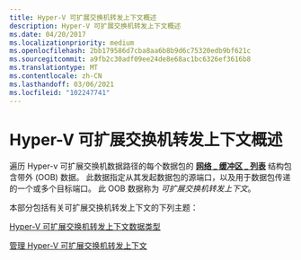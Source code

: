 ```yaml
---
title: Hyper-V 可扩展交换机转发上下文概述
description: Hyper-V 可扩展交换机转发上下文概述
ms.date: 04/20/2017
ms.localizationpriority: medium
ms.openlocfilehash: 2bb179586d7cba8aa6b8b9d6c75320edb9bf621c
ms.sourcegitcommit: a9fb2c30adf09ee24de8e68ac1bc6326ef3616b8
ms.translationtype: MT
ms.contentlocale: zh-CN
ms.lasthandoff: 03/06/2021
ms.locfileid: "102247741"
---
```

# <a name="hyper-v-extensible-switch-forwarding-context-overview"></a>Hyper-V 可扩展交换机转发上下文概述


遍历 Hyper-v 可扩展交换机数据路径的每个数据包的 [**网络 \_ 缓冲区 \_ 列表**](/windows-hardware/drivers/ddi/nbl/ns-nbl-net_buffer_list) 结构包含带外 (OOB) 数据。 此数据指定从其发起数据包的源端口，以及用于数据包传递的一个或多个目标端口。 此 OOB 数据称为 *可扩展交换机转发上下文*。

本部分包括有关可扩展交换机转发上下文的下列主题：

[Hyper-V 可扩展交换机转发上下文数据类型](hyper-v-extensible-switch-forwarding-context-data-types.md)

[管理 Hyper-V 可扩展交换机转发上下文](managing-the-hyper-v-extensible-switch-forwarding-context.md)

 

